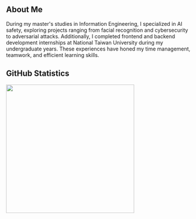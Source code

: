 ## About Me

During my master's studies in Information Engineering, I specialized in AI safety, exploring projects ranging from facial recognition and cybersecurity to adversarial attacks. Additionally, I completed frontend and backend development internships at National Taiwan University during my undergraduate years. These experiences have honed my time management, teamwork, and efficient learning skills.

## GitHub Statistics  

  
<img height="350px" src="https://github-readme-stats.vercel.app/api/top-langs/?username=Danny-TU&hide_border=true&show_icons=true&langs_count=6&icon_color=fff&bg_color=0,52fa5a,4dfcff,c64dff&theme=graywhite&theme=dracula"/>
